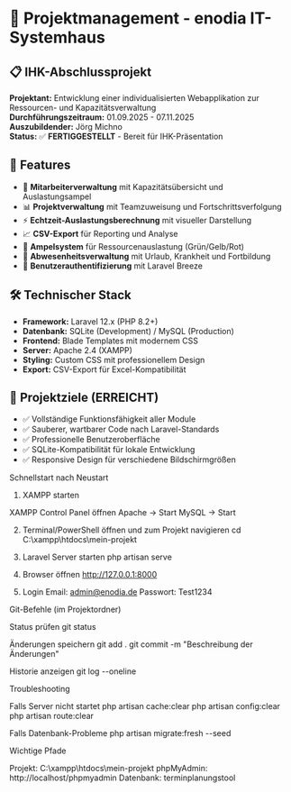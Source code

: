 # 🏢 Projektmanagement - enodia IT-Systemhaus

## 📋 IHK-Abschlussprojekt
**Projektant:** Entwicklung einer individualisierten Webapplikation zur Ressourcen- und Kapazitätsverwaltung  
**Durchführungszeitraum:** 01.09.2025 - 07.11.2025  
**Auszubildender:** Jörg Michno  
**Status:** ✅ **FERTIGGESTELLT** - Bereit für IHK-Präsentation

## 🚀 Features
- 👥 **Mitarbeiterverwaltung** mit Kapazitätsübersicht und Auslastungsampel
- 📊 **Projektverwaltung** mit Teamzuweisung und Fortschrittsverfolgung
- ⚡ **Echtzeit-Auslastungsberechnung** mit visueller Darstellung
- 📈 **CSV-Export** für Reporting und Analyse
- 🚦 **Ampelsystem** für Ressourcenauslastung (Grün/Gelb/Rot)
- 📅 **Abwesenheitsverwaltung** mit Urlaub, Krankheit und Fortbildung
- 🔐 **Benutzerauthentifizierung** mit Laravel Breeze

## 🛠️ Technischer Stack
- **Framework:** Laravel 12.x (PHP 8.2+)
- **Datenbank:** SQLite (Development) / MySQL (Production)
- **Frontend:** Blade Templates mit modernem CSS
- **Server:** Apache 2.4 (XAMPP)
- **Styling:** Custom CSS mit professionellem Design
- **Export:** CSV-Export für Excel-Kompatibilität

## 🎯 Projektziele (ERREICHT)
- ✅ Vollständige Funktionsfähigkeit aller Module
- ✅ Sauberer, wartbarer Code nach Laravel-Standards
- ✅ Professionelle Benutzeroberfläche
- ✅ SQLite-Kompatibilität für lokale Entwicklung
- ✅ Responsive Design für verschiedene Bildschirmgrößen

 Schnellstart nach Neustart
1. XAMPP starten

XAMPP Control Panel öffnen
Apache → Start
MySQL → Start

2. Terminal/PowerShell öffnen und zum Projekt navigieren
cd C:\xampp\htdocs\mein-projekt

3. Laravel Server starten
php artisan serve

4. Browser öffnen
http://127.0.0.1:8000

5. Login
Email: admin@enodia.de
Passwort: Test1234

Git-Befehle (im Projektordner)

Status prüfen
git status

Änderungen speichern
git add .
git commit -m "Beschreibung der Änderungen"

Historie anzeigen
git log --oneline

Troubleshooting

Falls Server nicht startet
php artisan cache:clear
php artisan config:clear
php artisan route:clear

Falls Datenbank-Probleme
php artisan migrate:fresh --seed

Wichtige Pfade

Projekt: C:\xampp\htdocs\mein-projekt
phpMyAdmin: http://localhost/phpmyadmin
Datenbank: terminplanungstool